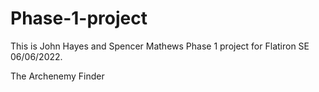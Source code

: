 # Phase-1-project
This is John Hayes and Spencer Mathews Phase 1 project for Flatiron SE 06/06/2022.

The Archenemy Finder
